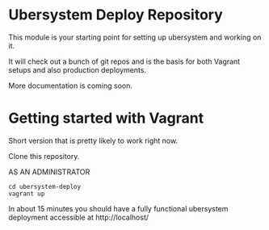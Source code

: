 Ubersystem Deploy Repository
============================

This module is your starting point for setting up ubersystem and working on it.  

It will check out a bunch of git repos and is the basis for both Vagrant setups and also production deployments.

More documentation is coming soon.


Getting started with Vagrant
===============

Short version that is pretty likely to work right now.

Clone this repository.

AS AN ADMINISTRATOR
```
cd ubersystem-deploy
vagrant up
```

In about 15 minutes you should have a fully functional ubersystem deployment accessible at http://localhost/

